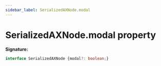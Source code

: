 ```yaml
---
sidebar_label: SerializedAXNode.modal
---
```

# SerializedAXNode.modal property

**Signature:**

```typescript
interface SerializedAXNode {modal?: boolean;}
```
